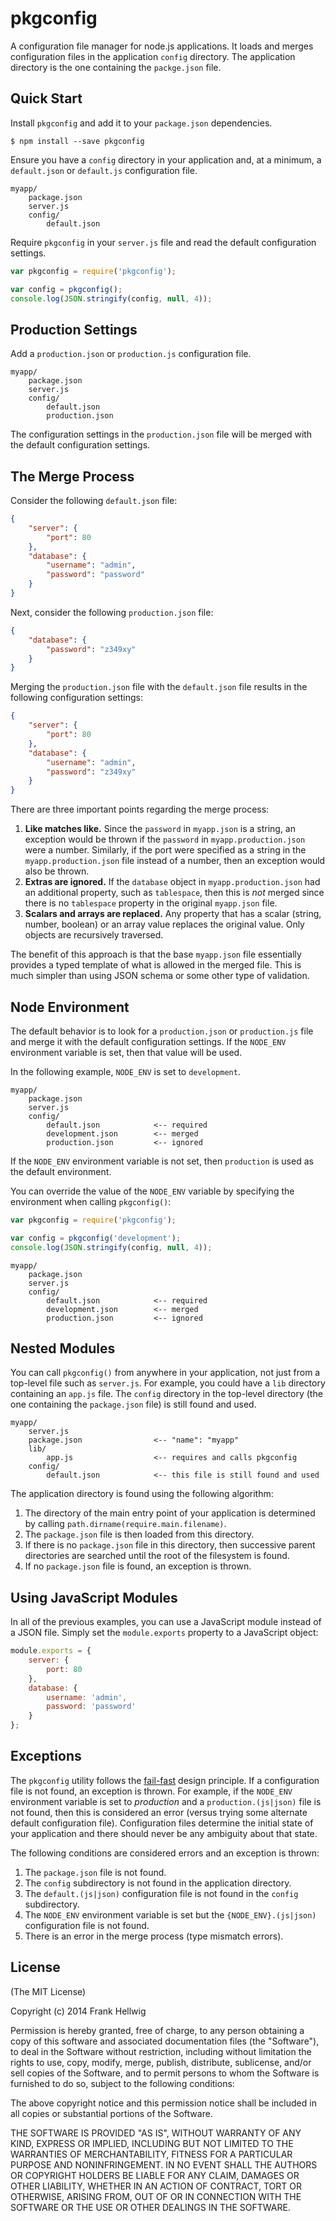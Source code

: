 pkgconfig
=========

A configuration file manager for node.js applications. It loads and merges
configuration files in the application `config` directory. The application
directory is the one containing the `packge.json` file.

Quick Start
-----------

Install `pkgconfig` and add it to your `package.json` dependencies.

```no-highlight
$ npm install --save pkgconfig
```
Ensure you have a `config` directory in your application and, at a minimum,
a `default.json` or `default.js` configuration file.

```no-highlight
myapp/
    package.json
    server.js
    config/
    	default.json
```

Require `pkgconfig` in your `server.js` file and read the default configuration
settings.

```javascript
var pkgconfig = require('pkgconfig');

var config = pkgconfig();
console.log(JSON.stringify(config, null, 4));
```

Production Settings
-------------------

Add a `production.json` or `production.js` configuration file.

```no-highlight
myapp/
    package.json
    server.js
    config/
    	default.json
    	production.json
```

The configuration settings in the `production.json` file will be merged with
the default configuration settings.

The Merge Process
-----------------

Consider the following `default.json` file:

```json
{
    "server": {
        "port": 80
    },
    "database": {
        "username": "admin",
        "password": "password"
    }
}
```

Next, consider the following `production.json` file:

```json
{
    "database": {
        "password": "z349xy"
    }
}
```

Merging the `production.json` file with the `default.json` file results in the
following configuration settings:

```json
{
    "server": {
        "port": 80
    },
    "database": {
        "username": "admin",
        "password": "z349xy"
    }
}
```

There are three important points regarding the merge process:

1. **Like matches like.** Since the `password` in `myapp.json` is a string, an exception would be thrown if the `password` in `myapp.production.json` were a number. Similarly, if the port were specified as a string in the `myapp.production.json` file instead of a number, then an exception would also be thrown.
2. **Extras are ignored.** If the `database` object in `myapp.production.json` had an additional property, such as `tablespace`, then this is *not* merged since there is no `tablespace` property in the original `myapp.json` file.
3. **Scalars and arrays are replaced.** Any property that has a scalar (string, number, boolean) or an array value replaces the original value. Only objects are recursively traversed.

The benefit of this approach is that the base `myapp.json` file essentially
provides a typed template of what is allowed in the merged file. This is much
simpler than using JSON schema or some other type of validation.

Node Environment
----------------

The default behavior is to look for a `production.json` or `production.js` file
and merge it with the default configuration settings. If the `NODE_ENV`
environment variable is set, then that value will be used.

In the following example, `NODE_ENV` is set to `development`.

```no-highlight
myapp/
    package.json
    server.js
    config/
    	default.json            <-- required
    	development.json        <-- merged
    	production.json         <-- ignored
```

If the `NODE_ENV` environment variable is not set, then `production` is used as
the default environment.

You can override the value of the `NODE_ENV` variable by specifying the
environment when calling `pkgconfig()`:

```javascript
var pkgconfig = require('pkgconfig');

var config = pkgconfig('development');
console.log(JSON.stringify(config, null, 4));
```

```no-highlight
myapp/
    package.json
    server.js
    config/
    	default.json            <-- required
    	development.json        <-- merged
    	production.json         <-- ignored
```

Nested Modules
--------------

You can call `pkgconfig()` from anywhere in your application, not just from a
top-level file such as `server.js`. For example, you could have a `lib`
directory containing an `app.js` file. The `config` directory in the top-level
directory (the one containing the `package.json` file) is still found and used.

```no-highlight
myapp/
    server.js
    package.json                <-- "name": "myapp"
    lib/
        app.js                  <-- requires and calls pkgconfig
    config/
        default.json            <-- this file is still found and used
```

The application directory is found using the following algorithm:

1. The directory of the main entry point of your application is determined by calling `path.dirname(require.main.filename)`.
2. The `package.json` file is then loaded from this directory.
3. If there is no `package.json` file in this directory, then successive parent directories are searched until the root of the filesystem is found.
4. If no `package.json` file is found, an exception is thrown.

Using JavaScript Modules
------------------------

In all of the previous examples, you can use a JavaScript module instead of a
JSON file. Simply set the `module.exports` property to a JavaScript object:

```javascript
module.exports = {
    server: {
        port: 80
    },
    database: {
        username: 'admin',
        password: 'password'
    }
};
```

Exceptions
----------

The `pkgconfig` utility follows the
[fail-fast](http://en.wikipedia.org/wiki/Fail-fast) design principle. If a
configuration file is not found, an exception is thrown. For example, if the
`NODE_ENV` environment variable is set to *production* and a
`production.(js|json)` file is not found, then this is considered an
error (versus trying some alternate default configuration file). Configuration
files determine the initial state of your application and there should never be
any ambiguity about that state.

The following conditions are considered errors and an exception is thrown:

1. The `package.json` file is not found.
2. The `config` subdirectory is not found in the application directory.
3. The `default.(js|json)` configuration file is not found in the `config` subdirectory.
4. The `NODE_ENV` environment variable is set but the `{NODE_ENV}.(js|json)` configuration file is not found.
5. There is an error in the merge process (type mismatch errors).

License
-------

(The MIT License)

Copyright (c) 2014 Frank Hellwig

Permission is hereby granted, free of charge, to any person obtaining a copy of this software and associated documentation files (the "Software"), to deal in the Software without restriction, including without limitation the rights to use, copy, modify, merge, publish, distribute, sublicense, and/or sell copies of the Software, and to permit persons to whom the Software is furnished to do so, subject to the following conditions:

The above copyright notice and this permission notice shall be included in all copies or substantial portions of the Software.

THE SOFTWARE IS PROVIDED "AS IS", WITHOUT WARRANTY OF ANY KIND, EXPRESS OR IMPLIED, INCLUDING BUT NOT LIMITED TO THE WARRANTIES OF MERCHANTABILITY, FITNESS FOR A PARTICULAR PURPOSE AND NONINFRINGEMENT. IN NO EVENT SHALL THE AUTHORS OR COPYRIGHT HOLDERS BE LIABLE FOR ANY CLAIM, DAMAGES OR OTHER LIABILITY, WHETHER IN AN ACTION OF CONTRACT, TORT OR OTHERWISE, ARISING FROM, OUT OF OR IN CONNECTION WITH THE SOFTWARE OR THE USE OR OTHER DEALINGS IN THE SOFTWARE.
